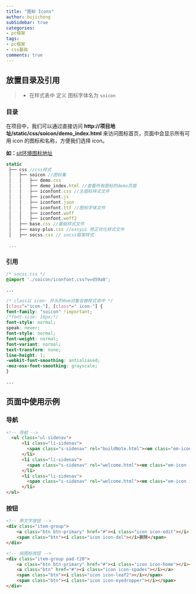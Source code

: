 ```yaml
---
title: "图标 Icons"
author: bujichong
subSidebar: true
categories:
- pc框架
tags:
- pc框架
- css基础
comments: true
---
```


## 放置目录及引用
> - 在样式表中 定义 图标字体名为 `soicon`
 ### **目录**
 在项目中，我们可以通过直接访问 **http://项目地址/static/css/soicon/demo_index.html** 来访问图标首页，页面中会显示所有可用 icon 的图标和名称，方便我们选择 icon。  

**如：**[sit环境图标地址](http://sit.aierchina.com:8700/static/css/soicon/demo_index.html)

``` js
static
 ├── css //css样式
 │   ├── soicon //图标集
 │   │   ├── demo.css 
 │   │   ├── demo_index.html //查看所有图标的demo页面
 │   │   ├── iconfont.css //主图标样式文件
 │   │   ├── iconfont.js
 │   │   ├── iconfont.json
 │   │   ├── iconfont.ttf //图标字体文件
 │   │   ├── iconfont.woff
 │   │   ├── iconfont.woff2
 │   ├── base.css //基础样式文件
 │   ├── easy-plus.css //easyui 修正优化样式文件
 │   ├── socss.css // socss框架样式

 ...
```
### **引用**
```css
/* socss.css */
@import './soicon/iconfont.css?v=d59a0';

...

/* class以 icon- 开头的dom对象会被样式命中 */
[class^="icon-"], [class*=" icon-"] {
font-family: "soicon" !important;
/*font-size: 16px;*/
font-style: normal;
speak: never;
font-style: normal;
font-weight: normal;
font-variant: normal;
text-transform: none;
line-height: 1;
-webkit-font-smoothing: antialiased;
-moz-osx-font-smoothing: grayscale;
}

...

```
## 页面中使用示例

### **导航**
``` html
<!-- 导航 -->
  <ul class="ul-sidenav">
      <li class="li-sidenav">
        <span class="s-sidenav" rel="buildNote.html"><em class="em-icon  icon-note"></em>施工日志</span>
      </li>
      <li class="li-sidenav">
        <span class="s-sidenav" rel="welcome.html"><em class="em-icon  icon-lifering"></em>安全管理</span>
      </li>
      <li class="li-sidenav">
        <span class="s-sidenav" rel="welcome.html"><em class="em-icon icon-cogs"></em>质量管理</span>
      </li>
</ul>

```

### **按钮**

```html
<!-- 带文字按钮 -->
<div class="item-group">
    <a class="btn btn-primary" href="#"><i class="icon icon-edit"></i> 编辑</a>
    <span class="btn"><i class="icon icon-del"></i>删除</span>
</div>

<!-- 纯图标按钮 -->
<div class="item-group pad-t20">
    <a class="btn btn-primary" href="#"><i class="icon icon-home"></i></a>
    <a class="btn" href="#"><i class="icon icon-spades"></i></a>
    <span class="btn"><i class="icon icon-leaf2"></i></span>
    <span class="btn"><i class="icon icon-eyedropper"></i></span>
</div>

```

